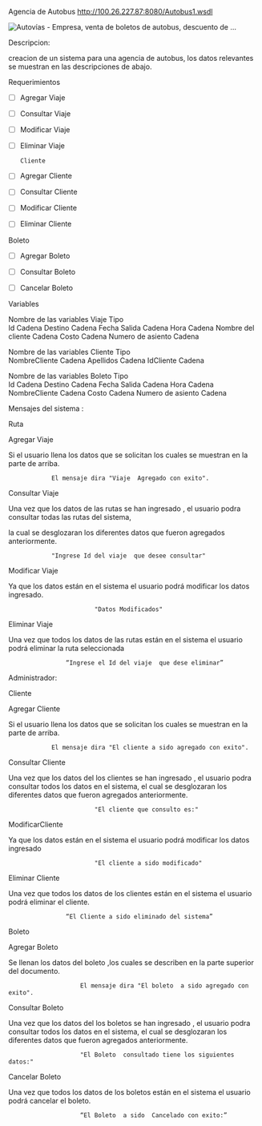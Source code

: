 Agencia de Autobus
http://100.26.227.87:8080/Autobus1.wsdl


![Autovías - Empresa, venta de boletos de autobus, descuento de ...](https://www.autovias.com.mx/application/public/img/empresa/empresa_header.png)

Descripcion:

creacion de un sistema para una agencia de autobus, los datos relevantes se muestran en las descripciones de abajo.

Requerimientos

- [ ] Agregar Viaje				
- [ ] Consultar Viaje                
- [ ] Modificar Viaje                 
- [ ] Eliminar Viaje     
      
      Cliente
                 

- [ ] Agregar Cliente                   
- [ ] Consultar Cliente             
- [ ] Modificar Cliente                
- [ ] Eliminar Cliente

Boleto



- [ ] Agregar Boleto
- [ ] Consultar Boleto
- [ ] Cancelar Boleto                 



Variables



  Nombre de las variables Viaje	Tipo  
  Id                           	Cadena
  Destino                      	Cadena
  Fecha Salida                 	Cadena
  Hora                         	Cadena
  Nombre del cliente           	Cadena
  Costo                        	Cadena
  Numero de asiento            	Cadena





  Nombre de las variables Cliente	Tipo  
  NombreCliente                  	Cadena
  Apellidos                      	Cadena
  IdCliente                      	Cadena





  Nombre de las variables Boleto	Tipo  
  Id                            	Cadena
  Destino                       	Cadena
  Fecha Salida                  	Cadena
  Hora                          	Cadena
  NombreCliente                 	Cadena
  Costo                         	Cadena
  Numero de asiento             	Cadena
                                	      



Mensajes del sistema :

Ruta



Agregar Viaje

Si  el usuario llena los datos que se solicitan  los cuales se muestran en la parte de arriba.

				El mensaje dira "Viaje  Agregado con exito".

Consultar Viaje

Una vez que los datos de las rutas se han ingresado , el usuario podra consultar todas las rutas del sistema,

la cual se desglozaran los diferentes datos que fueron agregados anteriormente.

				"Ingrese Id del viaje  que desee consultar"

Modificar Viaje

Ya que los datos están en el sistema el usuario podrá modificar los datos ingresado.

							"Datos Modificados"

Eliminar Viaje

Una vez que todos los datos de las rutas están en el sistema el usuario podrá eliminar la ruta seleccionada 				

					“Ingrese el Id del viaje  que dese eliminar”



Administrador:

Cliente

Agregar Cliente

Si  el usuario llena los datos que se solicitan  los cuales se muestran en la parte de arriba.

				El mensaje dira "El cliente a sido agregado con exito".

Consultar Cliente

Una vez que los datos del los clientes se han ingresado , el usuario podra consultar todos los datos en el  sistema, el  cual se desglozaran los diferentes datos que fueron agregados anteriormente.

							"El cliente que consulto es:"

ModificarCliente

Ya que los datos están en el sistema el usuario podrá modificar los datos ingresado

							"El cliente a sido modificado"

Eliminar Cliente

Una vez que todos los datos de los clientes están en el sistema el usuario podrá eliminar el cliente.												

					“El Cliente a sido eliminado del sistema”





Boleto

Agregar Boleto

Se llenan los datos del boleto ,los cuales se describen en la parte superior  del documento.

						El mensaje dira "El boleto  a sido agregado con exito".

Consultar Boleto

Una vez que los datos del los boletos  se han ingresado , el usuario podra consultar todos los datos en el  sistema, el  cual se desglozaran los diferentes datos que fueron agregados anteriormente.

						"El Boleto  consultado tiene los siguientes datos:"

Cancelar Boleto

Una vez que todos los datos de los boletos están en el sistema el usuario podrá cancelar  el boleto.												

						“El Boleto  a sido  Cancelado con exito:”




